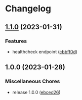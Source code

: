 # Changelog

## [1.1.0](https://github.com/soerenschneider/ip-plz/compare/v1.0.0...v1.1.0) (2023-01-31)


### Features

* healthcheck endpoint ([cbbff0d](https://github.com/soerenschneider/ip-plz/commit/cbbff0db2e7aa6f1ea4273a1f50ea6adc990e49e))

## 1.0.0 (2023-01-28)


### Miscellaneous Chores

* release 1.0.0 ([ebced26](https://github.com/soerenschneider/ip-plz/commit/ebced2679f80599f95b2a8eee3ba81876678cf6b))
